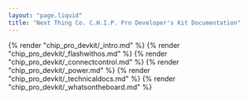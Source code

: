 ```yaml
---
layout: "page.liquid"
title: "Next Thing Co. C.H.I.P. Pro Developer's Kit Documentation"
---
```


{% render "chip_pro_devkit/_intro.md" %}
{% render "chip_pro_devkit/_flashwithos.md" %}
{% render "chip_pro_devkit/_connectcontrol.md" %}
{% render "chip_pro_devkit/_power.md" %}
{% render "chip_pro_devkit/_technicaldocs.md" %}
{% render "chip_pro_devkit/_whatsontheboard.md" %}
